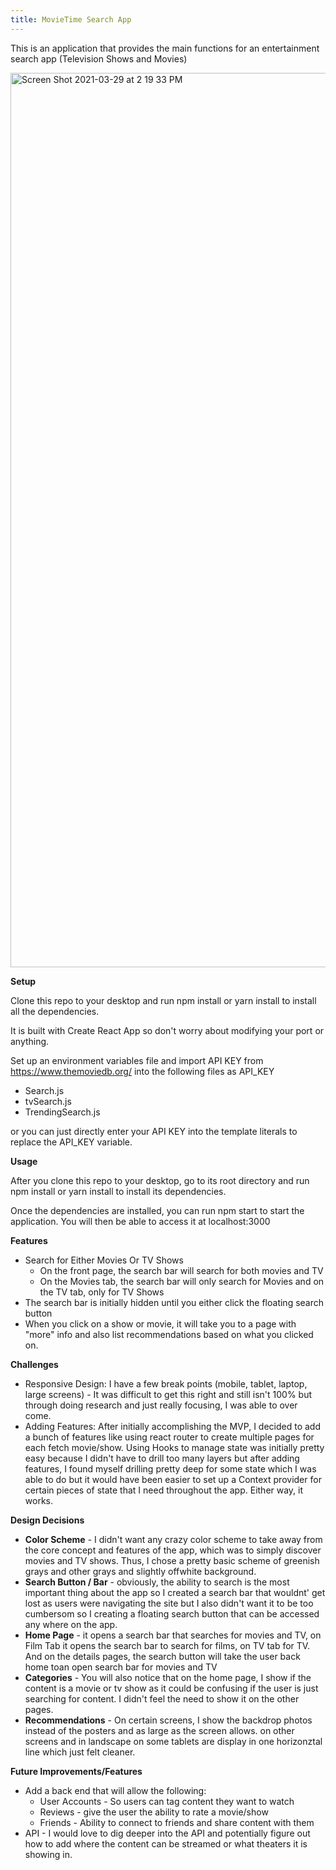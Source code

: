 ```yaml
---
title: MovieTime Search App
---
```


This is an application that provides the main functions for an entertainment search app (Television Shows and Movies)

<img width="1431" alt="Screen Shot 2021-03-29 at 2 19 33 PM" src="https://user-images.githubusercontent.com/63320350/112881705-00efa200-909a-11eb-8e4b-ef70e5f386ce.png">

**Setup**

Clone this repo to your desktop and run npm install or yarn install to install all the dependencies.

It is built with Create React App so don't worry about modifying your port or anything.

Set up an environment variables file and import API KEY from https://www.themoviedb.org/ into the following files as API_KEY

- Search.js
- tvSearch.js
- TrendingSearch.js

or you can just directly enter your API KEY into the template literals to replace the API_KEY variable.

**Usage**

After you clone this repo to your desktop, go to its root directory and run npm install or yarn install to install its dependencies.

Once the dependencies are installed, you can run npm start to start the application. You will then be able to access it at localhost:3000

**Features**

- Search for Either Movies Or TV Shows
  - On the front page, the search bar will search for both movies and TV
  - On the Movies tab, the search bar will only search for Movies and on the TV tab, only for TV Shows
- The search bar is initially hidden until you either click the floating search button
- When you click on a show or movie, it will take you to a page with "more" info and also list recommendations based on what you clicked on.

**Challenges**

- Responsive Design: I have a few break points (mobile, tablet, laptop, large screens) - It was difficult to get this right and still isn't 100% but through doing research and just really focusing, I was able to over come.
- Adding Features: After initially accomplishing the MVP, I decided to add a bunch of features like using react router to create multiple pages for each fetch movie/show. Using Hooks to manage state was initially pretty easy because I didn't have to drill too many layers but after adding features, I found myself drilling pretty deep for some state which I was able to do but it would have been easier to set up a Context provider for certain pieces of state that I need throughout the app. Either way, it works.

**Design Decisions**

- **Color Scheme** - I didn't want any crazy color scheme to take away from the core concept and features of the app, which was to simply discover movies and TV shows. Thus, I chose a pretty basic scheme of greenish grays and other grays and slightly offwhite background.
- **Search Button / Bar** - obviously, the ability to search is the most important thing about the app so I created a search bar that wouldnt' get lost as users were navigating the site but I also didn't want it to be too cumbersom so I creating a floating search button that can be accessed any where on the app.
- **Home Page** - it opens a search bar that searches for movies and TV, on Film Tab it opens the search bar to search for films, on TV tab for TV. And on the details pages, the search button will take the user back home toan open search bar for movies and TV
- **Categories** - You will also notice that on the home page, I show if the content is a movie or tv show as it could be confusing if the user is just searching for content. I didn't feel the need to show it on the other pages.
- **Recommendations** - On certain screens, I show the backdrop photos instead of the posters and as large as the screen allows. on other screens and in landscape on some tablets are display in one horizonztal line which just felt cleaner.

**Future Improvements/Features**

- Add a back end that will allow the following:
  - User Accounts - So users can tag content they want to watch
  - Reviews - give the user the ability to rate a movie/show
  - Friends - Ability to connect to friends and share content with them
- API - I would love to dig deeper into the API and potentially figure out how to add where the content can be streamed or what theaters it is showing in.
